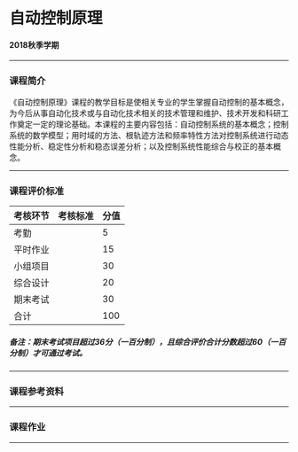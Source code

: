 # 自动控制原理

#### 2018秋季学期

---

### 课程简介

《自动控制原理》课程的教学目标是使相关专业的学生掌握自动控制的基本概念，为今后从事自动化技术或与自动化技术相关的技术管理和维护、技术开发和科研工作奠定一定的理论基础。本课程的主要内容包括：自动控制系统的基本概念；控制系统的数学模型；用时域的方法、根轨迹方法和频率特性方法对控制系统进行动态性能分析、稳定性分析和稳态误差分析；以及控制系统性能综合与校正的基本概念。

---

### 课程评价标准

|考核环节 | 考核标准 | 分值|
|---|---|---|
|考勤| | 5|
|平时作业| |15|
|小组项目| |30|
|综合设计|  | 20|
|期末考试|  | 30|
|合计    |  | 100|

##### 备注：期末考试项目超过36分（一百分制），且综合评价合计分数超过60（一百分制）才可通过考试。 

---

### 课程参考资料

---

### 课程作业

---
